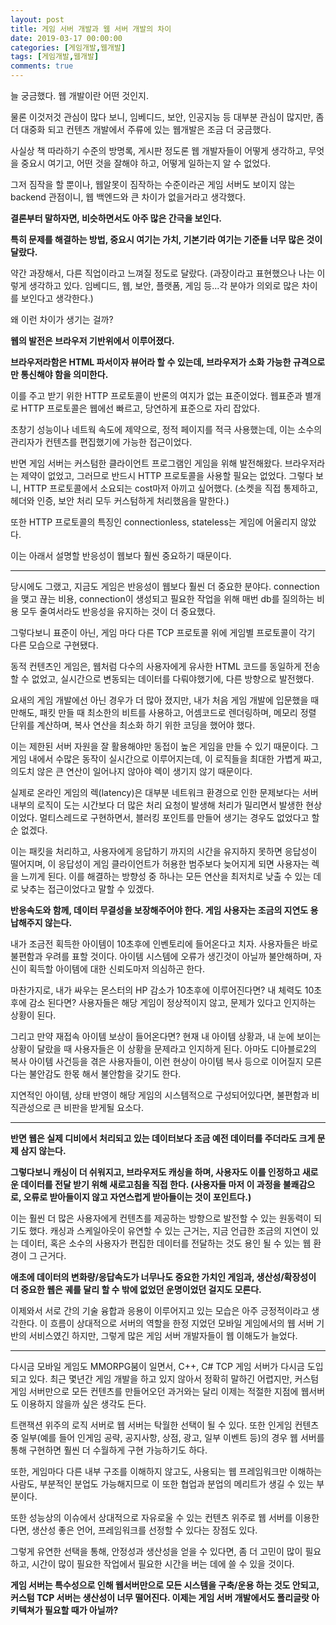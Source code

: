 ```yaml
---
layout: post
title: 게임 서버 개발과 웹 서버 개발의 차이
date: 2019-03-17 00:00:00
categories: [게임개발,웹개발]
tags: [게임개발,웹개발]
comments: true
---
```


늘 궁금했다. 웹 개발이란 어떤 것인지.

물론 이것저것 관심이 많다 보니, 임베디드, 보안, 인공지능 등 대부분 관심이 많지만, 좀 더 대중화 되고 컨텐츠 개발에서 주류에 있는 웹개발은 조금 더 궁금했다.

사실상 책 따라하기 수준의 방명록, 게시판 정도론 웹 개발자들이 어떻게 생각하고, 무엇을 중요시 여기고, 어떤 것을 잘해야 하고, 어떻게 일하는지 알 수 없었다.

그저 짐작을 할 뿐이나, 웹알못이 짐작하는 수준이라곤 게임 서버도 보이지 않는 backend 관점이니, 웹 백엔드와 큰 차이가 없을거라고 생각했다.

**결론부터 말하자면, 비슷하면서도 아주 많은 간극을 보인다.**

**특히 문제를 해결하는 방법, 중요시 여기는 가치, 기본기라 여기는 기준들 너무 많은 것이 달랐다.**

약간 과장해서, 다른 직업이라고 느껴질 정도로 달랐다. (과장이라고 표현했으나 나는 이렇게 생각하고 있다. 임베디드, 웹, 보안, 플랫폼, 게임 등...각 분야가 의외로 많은 차이를 보인다고 생각한다.)

왜 이런 차이가 생기는 걸까?

**웹의 발전은 브라우저 기반위에서 이루어졌다.**

**브라우저라함은 HTML 파서이자 뷰어라 할 수 있는데, 브라우저가 소화 가능한 규격으로만 통신해야 함을 의미한다.**

이를 주고 받기 위한 HTTP 프로토콜이 반론의 여지가 없는 표준이었다. 웹표준과 별개로 HTTP 프로토콜은 웹에선 빠르고, 당연하게 표준으로 자리 잡았다.

초창기 성능이나 네트웍 속도에 제약으로, 정적 페이지를 적극 사용했는데, 이는 소수의 관리자가 컨텐츠를 편집했기에 가능한 접근이었다.

반면 게임 서버는 커스텀한 클라이언트 프로그램인 게임을 위해 발전해왔다.
브라우저라는 제약이 없었고, 그러므로 반드시 HTTP 프로토콜을 사용할 필요는 없었다. 그렇다 보니, HTTP 프로토콜에서 소요되는 cost마저 아끼고 싶어했다. (소켓을 직접 통제하고, 헤더와 인증, 보안 처리 모두 커스텀하게 처리했음을 말한다.)

또한 HTTP 프로토콜의 특징인 connectionless, stateless는 게임에 어울리지 않았다.

이는 아래서 설명할 반응성이 웹보다 훨씬 중요하기 때문이다.

---

당시에도 그랬고, 지금도 게임은 반응성이 웹보다 훨씬 더 중요한 분야다. connection을 맺고 끊는 비용, connection이 생성되고 필요한 작업을 위해 매번 db를 질의하는 비용 모두 줄여서라도 반응성을 유지하는 것이 더 중요했다.

그렇다보니 표준이 아닌, 게임 마다 다른 TCP 프로토콜 위에 게임별 프로토콜이 각기 다른 모습으로 구현됐다.

동적 컨텐츠인 게임은, 웹처럼 다수의 사용자에게 유사한 HTML 코드를 동일하게 전송할 수 없었고, 실시간으로 변동되는 데이터를 다뤄야했기에, 다른 방향으로 발전했다.

요새의 게임 개발에선 아닌 경우가 더 많아 졌지만, 내가 처음 게임 개발에 입문했을 때만해도, 패킷 만들 때 최소한의 비트를 사용하고, 어셈코드로 렌더링하며, 메모리 정렬 단위를 계산하며, 복사 연산을 최소화 하기 위한 코딩을 했어야 했다.

이는 제한된 서버 자원을 잘 활용해야만 동접이 높은 게임을 만들 수 있기 때문이다. 그 게임 내에서 수많은 동작이 실시간으로 이루어지는데, 이 로직들을 최대한 가볍게 짜고, 의도치 않은 큰 연산이 일어나지 않아야 렉이 생기지 않기 때문이다.

실제로 온라인 게임의 렉(latency)은 대부분 네트워크 환경으로 인한 문제보다는 서버 내부의 로직이 도는 시간보다 더 많은 처리 요청이 발생해 처리가 밀리면서 발생한 현상이었다. 멀티스레드로 구현하면서, 블러킹 포인트를 만들어 생기는 경우도 없었다고 할순 없겠다.

이는 패킷을 처리하고, 사용자에게 응답하기 까지의 시간을 유지하지 못하면 응답성이 떨어지며, 이 응답성이 게임 클라이언트가 허용한 범주보다 늦어지게 되면 사용자는 렉을 느끼게 된다. 이를 해결하는 방향성 중 하나는 모든 연산을 최저치로 낮출 수 있는 데로 낮추는 접근이었다고 말할 수 있겠다.


**반응속도와 함께, 데이터 무결성을 보장해주어야 한다. 게임 사용자는 조금의 지연도 용납해주지 않는다.**

내가 조금전 획득한 아이템이 10초후에 인벤토리에 들어온다고 치자. 사용자들은 바로 불편함과 우려를 표할 것이다. 아이템 시스템에 오류가 생긴것이 아닐까 불안해하며, 자신이 획득할 아이템에 대한 신뢰도마저 의심하곤 한다.

마찬가지로, 내가 싸우는 몬스터의 HP 감소가 10초후에 이루어진다면? 내 체력도 10초후에 감소 된다면? 사용자들은 해당 게임이 정상적이지 않고, 문제가 있다고 인지하는 상황이 된다.

그리고 만약 재접속 아이템 보상이 들어온다면? 현재 내 아이템 상황과, 내 눈에 보이는 상황이 달랐을 때 사용자들은 이 상황을 문제라고 인지하게 된다. 아마도 디아블로2의 복사 아이템 사건등을 겪은 사용자들이, 이런 현상이 아이템 복사 등으로 이어질지 모른다는 불안감도 한몫 해서 불안함을 갖기도 한다.

지연적인 아이템, 상태 반영이 해당 게임의 시스템적으로 구성되어있다면, 불편함과 비직관성으로 큰 비판을 받게될 요소다.

---

**반면 웹은 실제 디비에서 처리되고 있는 데이터보다 조금 예전 데이터를 주더라도 크게 문제 삼지 않는다.**

**그렇다보니 캐싱이 더 쉬워지고, 브라우저도 캐싱을 하며, 사용자도 이를 인정하고 새로운 데이터를 전달 받기 위해 새로고침을 직접 한다. (사용자들 마저 이 과정을 불쾌감으로, 오류로 받아들이지 않고 자연스럽게 받아들이는 것이 포인트다.)**

이는 훨씬 더 많은 사용자에게 컨텐츠를 제공하는 방향으로 발전할 수 있는 원동력이 되기도 했다. 캐싱과 스케일아웃이 유연할 수 있는 근거는, 지금 언급한 조금의 지연이 있는 데이터, 혹은 소수의 사용자가 편집한 데이터를 전달하는 것도 용인 될 수 있는 웹 환경이 그 근거다.

**애초에 데이터의 변화량/응답속도가 너무나도 중요한 가치인 게임과, 생산성/확장성이 더 중요한 웹은 궤를 달리 할 수 밖에 없었던 운명이었던 걸지도 모른다.**

이제와서 서로 간의 기술 융합과 응용이 이루어지고 있는 모습은 아주 긍정적이라고 생각한다. 이 흐름이 상대적으로 서버의 역할을 한정 지었던 모바일 게임에서의 웹 서버 기반의 서비스였긴 하지만, 그렇게 많은 게임 서버 개발자들이 웹 이해도가 늘었다.

---

다시금 모바일 게임도 MMORPG붐이 일면서, C++, C# TCP 게임 서버가 다시금 도입되고 있다. 최근 몇년간 게임 개발을 하고 있지 않아서 정확히 말하긴 어렵지만, 커스텀 게임 서버만으로 모든 컨텐츠를 만들어오던 과거와는 달리 이제는 적절한 지점에 웹서버도 이용하지 않을까 싶은 생각도 든다. 

트랜잭션 위주의 로직 서버로 웹 서버는 탁월한 선택이 될 수 있다. 또한 인게임 컨텐츠 중 일부(예를 들어 인게임 공략, 공지사항, 상점, 광고, 일부 이벤트 등)의 경우 웹 서버를 통해 구현하면 훨씬 더 수월하게 구현 가능하기도 하다.

또한, 게임마다 다른 내부 구조를 이해하지 않고도, 사용되는 웹 프레임워크만 이해하는 사람도, 부분적인 분업도 가능해지므로 이 또한 협업과 분업의 메리트가 생길 수 있는 부분이다.

또한 성능상의 이슈에서 상대적으로 자유로울 수 있는 컨텐츠 위주로 웹 서버를 이용한다면, 생산성 좋은 언어, 프레임워크를 선정할 수 있다는 장점도 있다.

그렇게 유연한 선택을 통해, 안정성과 생산성을 얻을 수 있다면, 좀 더 고민이 많이 필요하고, 시간이 많이 필요한 작업에서 필요한 시간을 버는 데에 쓸 수 있을 것이다. 

**게임 서버는 특수성으로 인해 웹서버만으로 모든 시스템을 구축/운용 하는 것도 안되고, 커스텀 TCP 서버는 생산성이 너무 떨어진다. 이제는 게임 서버 개발에서도 폴리글랏 아키텍쳐가 필요할 때가 아닐까?**

